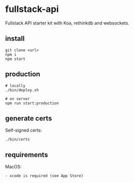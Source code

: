 # fullstack-api

Fullstack API starter kit with Koa, rethinkdb and websockets.

## install
	
	git clone <url>
	npm i
	npm start

## production

    # locally
    ./bin/deploy.sh
    
    # on server
    npm run start:production

## generate certs

Self-signed certs:

    ./bin/certs

## requirements

MacOS:

	- xcode is required (see App Store)
